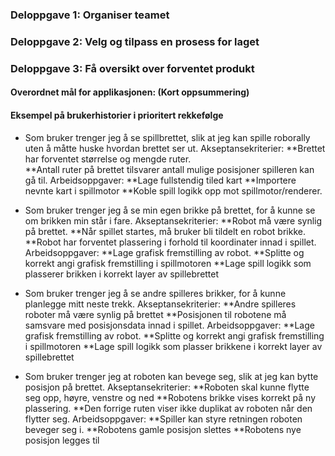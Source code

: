 <h3> Deloppgave 1: Organiser teamet </h3>



<h3> Deloppgave 2: Velg og tilpass en prosess for laget</h3>


<h3> Deloppgave 3: Få oversikt over forventet produkt </h3>

<h4> Overordnet mål for applikasjonen: (Kort oppsummering) </h4>

<h4> Eksempel på brukerhistorier i prioritert rekkefølge </h4>

* Som bruker trenger jeg å se spillbrettet, slik at jeg kan spille roborally uten å måtte huske hvordan brettet ser ut.
		Akseptansekriterier:
            **Brettet har forventet størrelse og mengde ruter. </br>
            **Antall ruter på brettet tilsvarer antall mulige posisjoner spilleren kan gå til.
		Arbeidsoppgaver:
            **Lage fullstendig tiled kart
            **Importere nevnte kart i spillmotor
            **Koble spill logikk opp mot spillmotor/renderer.

* Som bruker trenger jeg å se min egen brikke på brettet, for å kunne se om brikken min står i fare.
        Akseptansekriterier:
            **Robot må være synlig på brettet.
            **Når spillet startes, må bruker bli tildelt en robot brikke.
            **Robot har forventet plassering i forhold til koordinater innad i spillet.
        Arbeidsoppgaver:
            **Lage grafisk fremstilling av robot.
            **Splitte og korrekt angi grafisk fremstilling i spillmotoren
            **Lage spill logikk som plasserer brikken i korrekt layer av spillebrettet
            
* Som bruker trenger jeg å se andre spilleres brikker, for å kunne planlegge mitt neste trekk.
		Akseptansekriterier:
            **Andre spilleres roboter må være synlig på brettet
            **Posisjonen til robotene må samsvare med posisjonsdata innad i spillet.
        Arbeidsoppgaver:
            **Lage grafisk fremstilling av robot.
            **Splitte og korrekt angi grafisk fremstilling i spillmotoren
            **Lage spill logikk som plasser brikkene i korrekt layer av spillebrettet

* Som bruker trenger jeg at roboten kan bevege seg, slik at jeg kan bytte posisjon på brettet.
	Akseptansekriterier:
            **Roboten skal kunne flytte seg opp, høyre, venstre og ned
            **Robotens brikke vises korrekt på ny plassering.
            **Den forrige ruten viser ikke duplikat av roboten når den flytter seg.
		Arbeidsoppgaver:
            **Spiller kan styre retningen roboten beveger seg i.
            **Robotens gamle posisjon slettes
            **Robotens nye posisjon legges til
